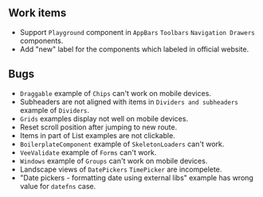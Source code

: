 ## Work items

- Support `Playground` component in `AppBars` `Toolbars` `Navigation Drawers` components.
- Add "new" label for the components which labeled in official website.


## Bugs

- `Draggable` example of `Chips` can't work on mobile devices.
- Subheaders are not aligned with items in `Dividers and subheaders` example of `Dividers`.
- `Grids` examples display not well on mobile devices.
- Reset scroll position after jumping to new route.
- Items in part of List examples are not clickable.
- `BoilerplateComponent` example of `SkeletonLoaders` can't work.
- `VeeValidate` example of `Forms` can't work.
- `Windows` example of `Groups` can't work on mobile devices.
- Landscape views of `DatePickers` `TimePicker` are incompelete.
- "Date pickers - formatting date using external libs" example has wrong value for `datefns` case.